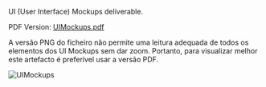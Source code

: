 UI (User Interface) Mockups deliverable.

PDF Version: [UIMockups.pdf](uploads/15a3d0eb4a5e033bf61dccfe3f828050/UIMockups.pdf)

A versão PNG do ficheiro não permite uma leitura adequada de todos os elementos dos UI Mockups sem dar zoom. Portanto, para visualizar melhor este artefacto é preferível usar a versão PDF.

![UIMockups](uploads/349911b8735436e1f9fefc80c81917ea/UIMockups.png)